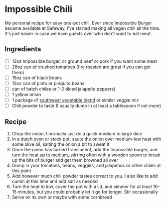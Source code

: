 # Impossible Chili

My personal recipe for easy one-pot chili. Ever since Impossible Burger became available at Safeway, I've started making all vegan chili all the time. It's just easier in case we have guests over who don't want to eat meat.

## Ingredients

- [ ] 12oz Impossible burger, or ground beef or pork if you want some meat
- [ ] 28oz can of crushed tomatoes (fire roasted are great if you can get them)
- [ ] 15oz can of black beans
- [ ] 15oz can of pinto or pinquito beans
- [ ] can of hatch chiles or 1-2 diced jalapeño peppers)
- [ ] 1 yellow onion
- [ ] 1 package of [southwest vegetable blend](https://www.instacart.com/image-server/932x932/filters:fill(FFF,true):format(webp)/www.instacart.com/assets/domains/product-image/file/large_861077fb-5d66-449e-b46f-d21681424740.jpeg) or similar veggie mix
- [ ] Chili powder to taste (I usually dump in at least a tablespoon if not more)

## Recipe

1. Chop the onion, I normally just do a quick medium to large dice
1. In a dutch oven or stock pot, saute the onion over medium-low heat with some olive oil, salting the onion a bit to sweat it
1. Once the onion has turned translucent, add the Impossible burger, and turn the heat up to medium, stirring often with a wooden spoon to break up the bits of burger and get them browned all over
1. Dump in your tomatoes, beans, veggies, and jalapeños or other chiles at this point
1. Add however much chili powder tastes correct to you. I also like to add cumin at this time and add salt as needed
1. Turn the heat to low, cover the pot with a lid, and simmer for at least 10-15 minutes, but you could probably let it go for longer. Stir occasionally
1. Serve on its own or maybe with some cornbread
